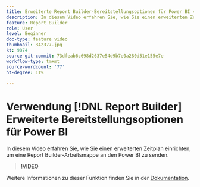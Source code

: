 ```yaml
---
title: Erweiterte Report Builder-Bereitstellungsoptionen für Power BI verwenden
description: In diesem Video erfahren Sie, wie Sie einen erweiterten Zeitplan einrichten, um eine Report Builder-Arbeitsmappe an den Power BI zu senden.
feature: Report Builder
role: User
level: Beginner
doc-type: feature video
thumbnail: 342377.jpg
kt: 9874
source-git-commit: 73dfeab6c698d2637e54d9b7e0a280d51e155e7e
workflow-type: tm+mt
source-wordcount: '77'
ht-degree: 11%

---
```



# Verwendung [!DNL Report Builder] Erweiterte Bereitstellungsoptionen für Power BI

In diesem Video erfahren Sie, wie Sie einen erweiterten Zeitplan einrichten, um eine Report Builder-Arbeitsmappe an den Power BI zu senden.

>[!VIDEO](https://video.tv.adobe.com/v/342377/?quality=12&learn=on)

Weitere Informationen zu dieser Funktion finden Sie in der [Dokumentation](https://experienceleague.adobe.com/docs/analytics/analyze/report-builder/publish-powerbi/power-bi.html?lang=en).